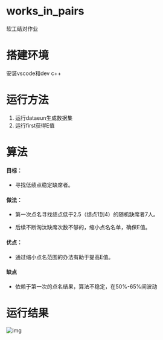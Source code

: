 # works_in_pairs
软工结对作业
# 搭建环境
安装vscode和dev c++
# 运行方法

1. 运行dataeun生成数据集
2. 运行first获得E值

# 算法

#### 目标：

- 寻找低绩点稳定缺席者。

#### 做法：

- 第一次点名寻找绩点低于2.5（绩点1到4）的随机缺席者7人。

- 后续不断淘汰缺席次数不够的，缩小点名名单，确保E值。

#### 优点：

- 通过缩小点名范围的办法有助于提高E值。

#### 缺点
- 依赖于第一次的点名结果，算法不稳定，在50%-65%间波动

# 运行结果

![img](https://img-community.csdnimg.cn/images/0e57e06c8c944e46ad0b7032b3482757.png "#left")

